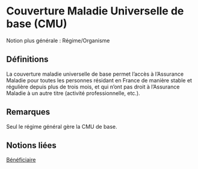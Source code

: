 # Couverture Maladie Universelle de base (CMU)
<!-- SPDX-License-Identifier: MPL-2.0 -->

Notion plus générale : Régime/Organisme

## Définitions

La couverture maladie universelle de base permet l’accès à l’Assurance Maladie pour toutes les personnes résidant en France de manière stable et régulière depuis plus de trois mois, et qui n’ont pas droit à l’Assurance Maladie à un autre titre (activité professionnelle, etc.).

## Remarques

Seul le régime général gère la CMU de base.

## Notions liées

[Bénéficiaire](beneficiaire.md)

